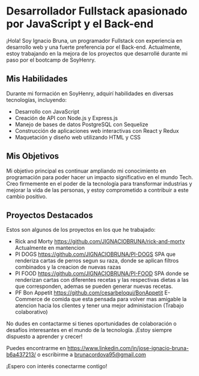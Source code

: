 # Desarrollador Fullstack apasionado por JavaScript y el Back-end

¡Hola! Soy Ignacio Bruna, un programador Fullstack con experiencia en desarrollo web y una fuerte preferencia por el Back-end. Actualmente, estoy trabajando en la mejora de los proyectos que desarrollé durante mi paso por el bootcamp de SoyHenry.

## Mis Habilidades

Durante mi formación en SoyHenry, adquirí habilidades en diversas tecnologías, incluyendo:

- Desarrollo con JavaScript
- Creación de API con Node.js y Express.js
- Manejo de bases de datos PostgreSQL con Sequelize
- Construcción de aplicaciones web interactivas con React y Redux
- Maquetación y diseño web utilizando HTML y CSS

## Mis Objetivos

Mi objetivo principal es continuar ampliando mi conocimiento en programación para poder hacer un impacto significativo en el mundo Tech. Creo firmemente en el poder de la tecnología para transformar industrias y mejorar la vida de las personas, y estoy comprometido a contribuir a este cambio positivo.

## Proyectos Destacados

Estos son algunos de los proyectos en los que he trabajado:

- Rick and Morty https://github.com/JIGNACIOBRUNA/rick-and-morty Actualmente en mantencion
- PI DOGS https://github.com/JIGNACIOBRUNA/PI-DOGS SPA que renderiza cartas de perros segun su raza, donde se aplican filtros combinados y la creacion de nuevas razas
- PI FOOD https://github.com/JIGNACIOBRUNA/PI-FOOD SPA donde se renderizan cartas con diferentes recetas y las respectivas dietas a las que corresponden, ademas se pueden generar nuevas recetas.
- PF Bon Appetit https://github.com/cesarbeloqui/BonAppetit E-Commerce de comida que esta pensada para volver mas amigable la atencion hacia los clientes y tener una mejor administacion (Trabajo colaborativo)

No dudes en contactarme si tienes oportunidades de colaboración o desafíos interesantes en el mundo de la tecnología. ¡Estoy siempre dispuesto a aprender y crecer!

Puedes encontrarme en https://www.linkedin.com/in/jose-ignacio-bruna-b6a437213/ o escribirme a brunacordova95@gmail.com

¡Espero con interés conectarme contigo!

<!--
**JIGNACIOBRUNA/JIGNACIOBRUNA** is a ✨ _special_ ✨ repository because its `README.md` (this file) appears on your GitHub profile.

Here are some ideas to get you started:

- 🔭 I’m currently working on ...
- 🌱 I’m currently learning ...
- 👯 I’m looking to collaborate on ...
- 🤔 I’m looking for help with ...
- 💬 Ask me about ...
- 📫 How to reach me: ...
- 😄 Pronouns: ...
- ⚡ Fun fact: ...
-->
